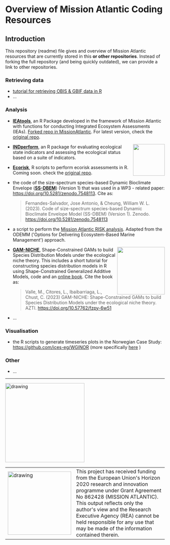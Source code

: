 # Overview of Mission Atlantic Coding Resources

## Introduction

This repository (readme) file gives and overview of Mission Atlantic resources that are currently stored in this **or other repositories**. Instead of forking the full repository (and being quickly outdated), we can provide a link to other repositories.

### Retrieving data
- [tutorial for retrieving OBIS & GBIF data in R](https://github.com/missionatlantic/obis_gbif_tutorial) 
- ...

 
### Analysis
- [**IEAtools**](https://github.com/missionatlantic/IEAtools), an R Package developed in the framework of Mission Atlantic with functions for conducting Integrated Ecosystem Assessments (IEAs). [Forked repo in MissionAtlantic](https://github.com/missionatlantic/IEAtools). For latest version, check the [original repo](https://github.com/saskiaotto/IEAtools).

<img src="https://github.com/saskiaotto/INDperform/raw/master/man/figures/logo.png" align="right" height="100">

- [**INDperform**](https://github.com/saskiaotto/INDperform), an R package for evaluating ecological state indicators and assessing the ecological status based on a suite of indicators.


- [**Ecorisk**](https://github.com/missionatlantic/ecorisk), R scripts to perform ecorisk assessments in R. Coming soon. check the [original repo](https://github.com/HeleneGutte/ecorisk).
- the code of the size-spectrum species-based Dynamic Bioclimate Envelope ([**SS-DBEM**](https://doi.org/10.5281/zenodo.7548113)) (Version 1) that was used in a WP3 - related paper: https://doi.org/10.5281/zenodo.7548113. Cite as:

    > Fernandes-Salvador, Jose Antonio, & Cheung, William W. L. (2023). Code of size-spectrum species-based Dynamic Bioclimate Envelope Model (SS-DBEM) (Version 1). Zenodo. https://doi.org/10.5281/zenodo.7548113

- a script to perform the [Mission Atlantic RISK analysis](https://github.com/missionatlantic/MissionAtlantic-RISK-Analysis). Adapted from the ODEMM ('Options for Delivering Ecosystem-Based Marine Management') approach.

<p><img src="https://gam-niche.azti.es/wp-content/uploads/2023/05/logo_gam_niche_web.jpg" width="150" align="right"></p>

- [**GAM-NICHE**](https://gam-niche.azti.es/), Shape-Constrained GAMs to build Species Distribution Models under the ecological niche theory. This includes a short tutorial for constructing species distribution models in R using Shape-Constrained Generalized Additive Models, code and an [online book](https://gam-niche.azti.es/).
Cite the book as:

    > Valle, M., Citores, L., Ibaibarriaga, L., Chust, C. (2023) GAM-NICHE: Shape-Constrained GAMs to build Species Distribution Models under the ecological niche theory. AZTI. https://doi.org/10.57762/fzpy-6w51


- ...
 
### Visualisation

- the R scripts to generate timeseries plots in the Norwegian Case Study: https://github.com/ices-eg/WGINOR (more specifically [here](https://github.com/ices-eg/WGINOR/blob/8b4277a9c4fd035837f8945bdebbda6410fb94eb/TAF_ATAC/utilities.R#L58) )

### Other
- ...








---
<img src="https://d33wubrfki0l68.cloudfront.net/3c7a986788206cd92394530e349a3a7c1ac17036/bcbea/logo.png" alt="drawing" width="250"/>

<table>
  <tr>
<td><img src="https://d33wubrfki0l68.cloudfront.net/8a5238b8d18dd86c0b02e452f791716943f9b30d/58bd9/eu-flag.png" alt="drawing" width="200" style="vertical-align:middle"/></td>
    <td> This project has received funding from the European Union's Horizon 2020 research and innovation programme under Grant Agreement No 862428 (MISSION ATLANTIC). This output reflects only the author's view and the Research Executive Agency (REA) cannot be held responsible for any use that may be made of the information contained therein.</td>
      </tr>
      </table>
      
